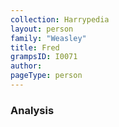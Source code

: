 ```yaml
---
collection: Harrypedia
layout: person
family: "Weasley"
title: Fred
grampsID: I0071
author:
pageType: person
---
```


### Analysis
